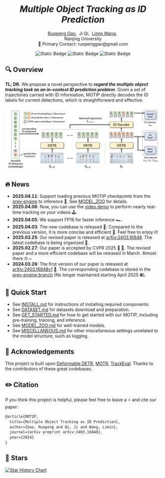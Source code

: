 <h1 align="center">
  <i>Multiple Object Tracking as ID Prediction</i>
</h1>

<p align="center">
  <a href="https://ruopenggao.com" target='_blank'>Ruopeng Gao</a>,&nbsp;
  Ji Qi,&nbsp;
  <a href="https://wanglimin.github.io/" target='_blank'>Limin Wang</a>,&nbsp;
  <br>
  Nanjing University <br>
  📧 Primary Contact: ruopenggao@gmail.com
</p>

<p align="center">
  <img alt="Static Badge" src="https://img.shields.io/badge/arXiv-2403.16848-b31b1b?style=flat-square&link=https%3A%2F%2Farxiv.org%2Fabs%2F2403.16848">
  <img alt="Static Badge" src="https://img.shields.io/badge/CVPR 2025-%F0%9F%92%A1-%235E86C1?style=flat-square&link=https%3A%2F%2Fopenaccess.thecvf.com%2Fcontent%2FCVPR2025%2Fhtml%2FGao_Multiple_Object_Tracking_as_ID_Prediction_CVPR_2025_paper.html">
  <img alt="Static Badge" src="https://img.shields.io/badge/%E7%9F%A5%E4%B9%8E%E8%A7%A3%E8%AF%BB-%F0%9F%93%96-blue?style=flat-square&link=https%3A%2F%2Fzhuanlan.zhihu.com%2Fp%2F1907113772465759166">
</p>


## :mag: Overview

**TL; DR.** We propose a novel perspective to ***regard the multiple object tracking task as an in-context ID prediction problem***. Given a set of trajectories carried with ID information, MOTIP directly decodes the ID labels for current detections, which is straightforward and effective.

![Overview](./assets/overview.png)


## :fire: News

- <span style="font-variant-numeric: tabular-nums;">**2025.04.11**</span>: Support loading previous MOTIP checkpoints from the [prev-engine](https://github.com/MCG-NJU/MOTIP/tree/prev-engine) to inference :floppy_disk:. See [MODEL_ZOO](./docs/MODEL_ZOO.md) for details.
- <span style="font-variant-numeric: tabular-nums;">**2025.04.06**</span>: Now, you can use the [video demo](./demo/video_process.ipynb) to perform nearly real-time tracking on your videos :joystick:.
- <span style="font-variant-numeric: tabular-nums;">**2025.04.05**</span>: We support FP16 for faster inference :racing_car:.
- <span style="font-variant-numeric: tabular-nums;">**2025.04.03**</span>: The new codebase is released :tada:. Compared to the previous version, it is more concise and efficient :rocket:. Feel free to enjoy it!
- <span style="font-variant-numeric: tabular-nums;">**2025.03.25**</span>: Our revised paper is released at [arXiv:2403.16848](https://arxiv.org/abs/2403.16848). The latest codebase is being organized :construction:.
- <span style="font-variant-numeric: tabular-nums;">**2025.02.27**</span>: Our paper is accepted by CVPR 2025 :tada: :tada:. The revised paper and a more efficient codebase will be released in March. Almost there :nerd_face: ~
- <span style="font-variant-numeric: tabular-nums;">**2024.03.26**</span>: The first version of our paper is released at [arXiv:2403.16848v1](https://arxiv.org/abs/2403.16848v1) :pushpin:. The corresponding codebase is stored in the [prev-engine branch](https://github.com/MCG-NJU/MOTIP/tree/prev-engine) (No longer maintained starting April 2025 :no_entry:).

## :dash: Quick Start

- See [INSTALL.md](./docs/INSTALL.md) for instructions of installing required components.
- See [DATASET.md](./docs/DATASET.md) for datasets download and preparation.
- See [GET_STARTED.md](./docs/GET_STARTED.md) for how to get started with our MOTIP, including pre-training, training, and inference.
- See [MODEL_ZOO.md](./docs/MODEL_ZOO.md) for well-trained models.
- See [MISCELLANEOUS.md](./docs/MISCELLANEOUS.md) for other miscellaneous settings unrelated to the model structure, such as logging.

## :bouquet: Acknowledgements

This project is built upon [Deformable DETR](https://github.com/fundamentalvision/Deformable-DETR), [MOTR](https://github.com/megvii-research/MOTR), [TrackEval](https://github.com/JonathonLuiten/TrackEval). Thanks to the contributors of these great codebases.

## :pencil2: Citation

If you think this project is helpful, please feel free to leave a :star: and cite our paper:

```tex
@article{MOTIP,
  title={Multiple Object Tracking as ID Prediction},
  author={Gao, Ruopeng and Qi, Ji and Wang, Limin},
  journal={arXiv preprint arXiv:2403.16848},
  year={2024}
}
```

## :star2: Stars

[![Star History Chart](https://api.star-history.com/svg?repos=MCG-NJU/MOTIP&type=Date)](https://star-history.com/#MCG-NJU/MOTIP&Date)
